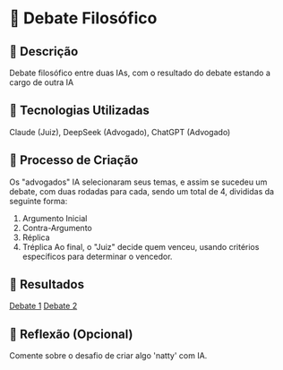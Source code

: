 
# 🎯 Debate Filosófico

## 📒 Descrição
Debate filosófico entre duas IAs, com o resultado do debate estando a cargo de outra IA

## 🤖 Tecnologias Utilizadas
Claude (Juiz), DeepSeek (Advogado), ChatGPT (Advogado)

## 🧐 Processo de Criação
Os "advogados" IA selecionaram seus temas, e assim se sucedeu um debate, com duas rodadas para cada, sendo um total de 4, divididas da seguinte forma:
1. Argumento Inicial
2. Contra-Argumento
3. Réplica
4. Tréplica
Ao final, o "Juiz" decide quem venceu, usando critérios específicos para determinar o vencedor.

## 🚀 Resultados
[Debate 1](/Debates/Debate%20Filosófico%20A%20Natureza%20da%20Consciência%20e%20os%20Limites%20da%20Compreensão.md)
[Debate 2](/Debates/Debate%20Filosófico%20Criatividade%20e%20Lógica%20como%20Formas%20de%20Inteligência.md)

## 💭 Reflexão (Opcional)
Comente sobre o desafio de criar algo 'natty' com IA.
